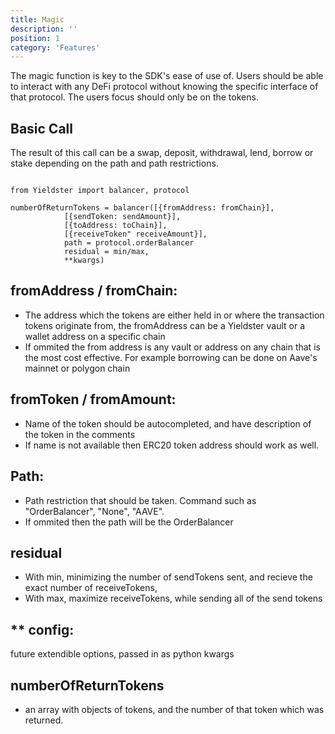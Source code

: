 ```yaml
---
title: Magic
description: ''
position: 1
category: 'Features'
---
```


The magic function is key to the SDK's ease of use of. Users should be able to interact with any DeFi protocol without knowing the specific interface of that protocol. The users focus should only be on the tokens.

## Basic Call

The result of this call can be a swap, deposit, withdrawal, lend, borrow or stake depending on the path and path restrictions.

```

from Yieldster import balancer, protocol

numberOfReturnTokens = balancer([{fromAddress: fromChain}], 
            [{sendToken: sendAmount}], 
            [{toAddress: toChain}], 
            [{receiveToken" receiveAmount}], 
            path = protocol.orderBalancer
            residual = min/max, 
            **kwargs) 

```

## fromAddress / fromChain: 
- The address which the tokens are either held in or where the transaction tokens originate from, the fromAddress can be a Yieldster vault or a wallet address on a specific chain
- If ommited the from address is any vault or address on any chain that is the most cost effective. For example borrowing can be done on Aave's mainnet or polygon chain

## fromToken / fromAmount: 
- Name of the token should be autocompleted, and have description of the token in the comments
- If name is not available then ERC20 token address should work as well.

## Path:
- Path restriction that should be taken. Command such as "OrderBalancer", "None", "AAVE".
- If ommited then the path will be the OrderBalancer

## residual
- With min, minimizing the number of sendTokens sent, and recieve the exact number of receiveTokens, 
- With max, maximize receiveTokens, while sending all of the send tokens

## ** config: 
future extendible options, passed in as python kwargs 

## numberOfReturnTokens
- an array with objects of tokens, and the number of that token which was returned.